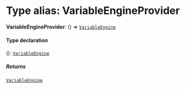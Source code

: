 # Type alias: VariableEngineProvider

**VariableEngineProvider**: () => [`VariableEngine`](/auto-docs/variable-plugin/classes/VariableEngine.md)

#### Type declaration

(): [`VariableEngine`](/auto-docs/variable-plugin/classes/VariableEngine.md)

##### Returns

[`VariableEngine`](/auto-docs/variable-plugin/classes/VariableEngine.md)
